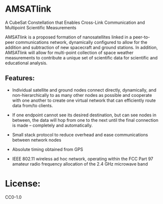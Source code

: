 # AMSATlink
A CubeSat Constellation that Enables Cross-Link Communication and Multipoint Scientific Measurements

AMSATlink is a proposed formation of nanosatellites linked in a peer-to-peer communications network, dynamically configured to allow for the addition and subtraction of new spacecraft and ground stations.  In addition, AMSATlink will allow for multi-point collection of space weather measurements to contribute a unique set of scientific data for scientific and educational analysis.

## Features:

- Individual satellite and ground nodes connect directly, dynamically, and non-hierarchically to as many other nodes as possible and cooperate with one another to create one virtual network that can efficiently route data from/to clients.

- If one endpoint cannot see its desired destination, but can see nodes in between, the data will hop from one to the next until the final connection is made – completely and automatically.

- Small stack protocol to reduce overhead and ease communications between network nodes

- Absolute timing obtained from GPS

- IEEE 802.11 wireless ad hoc network, operating within the FCC Part 97 amateur radio frequency allocation of the 2.4 GHz microwave band

# License:
CC0-1.0
